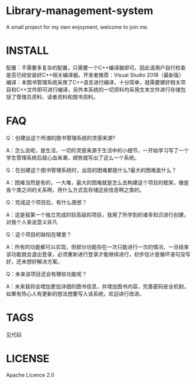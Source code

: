 # Library-management-system
A small project for my own enjoyment, welcome to join me.
# INSTALL
配置：不需要多复杂的配置，只需要一个C++编译器即可。因此请用户自行检查是否已经安装好C++相关编译器。开发者推荐：Visual Studio 2018（最新版）
编译：本图书管理系统采用了C++语言进行编译，十分简单，就需要建好相关项目和C++文件即可进行编译，另外本系统的一切资料均采用文本文件进行存储包括了管理员资料、读者资料和图书资料。
# FAQ
Q：创建出这个所谓的图书管理系统的灵感来源?

A：怎么说呢，是生活，一切的灵感来源于生活中的小细节，一开始学习写了一个学生管理系统后就心血来潮，顺势就写出了这么一个系统。

Q：在创建这个图书管理系统时，出现的困难都是什么?最大的困难是什么？

A：困难当然是有的，一大堆，最大的困难就是怎么去构建这个项目的框架，像是各个类之间的关系啊，用什么方式去存储这些信息啊之类的。

Q：完成这个项目后，有什么感想？

A：这是我第一个独立完成的较高级的项目，我用了所学到的诸多知识进行创建，对我个人来说意义非凡

Q：这个项目的缺陷在哪里？

A：所有的功能都可以实现，但部分功能存在一次只能进行一次的情况，一旦结束该功能就会退出登录，必须重新进行登录才能继续进行，初步估计是循环语句没写好，还未想好解决方案。

Q：未来该项目还会有哪些功能呢？

A：未来我将会增加更加详细的图书信息，并增加图书内容，完善密码安全机制，如果有热心人有更新的想法想要写入该系统，欢迎进行改进。
# TAGS
见代码
# LICENSE
Apache Licence 2.0
